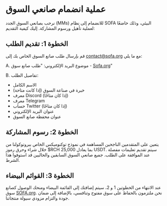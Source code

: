 # عملية انضمام صانعي السوق

نرحب بصانعي السوق الجدد (MMs) للانضمام إلى نظام SOFA البيئي، وذلك خاضعًا لعملية تأهيل ورسوم المشاركة. إليك كيفية التقديم:

## **الخطوة 1: تقديم الطلب**

قم بإرسال طلب صانع السوق الخاص بك إلى [<u>contact@sofa.org</u>](mailto:contact@sofa.org) مع ما يلي:

A. موضوع البريد الإلكتروني: "طلب صانع سوق - [Sofa.org](https://www.sofa.org/)"

B. تفاصيل الطلب:
- الاسم الكامل
- خبرة في صناعة السوق (إذا كانت متاحة)
- معرف Discord (إذا كان متاحًا)
- معرف Telegram
- حساب Twitter (إذا كان متاحًا)
- عنوان البريد الإلكتروني
- عنوان محفظة صانع السوق

## **الخطوة 2: رسوم المشاركة**

يتعين على المتقدمين الناجحين المساهمة في نموذج توكنوميكس الخاص ببروتوكولنا من خلال شراء وحرق رموز $RCH بما يعادل 25,000 USDT. سيتم تقديم تعليمات مفصلة عند الموافقة على الطلب. جميع صانعي السوق السابقين والحاليين قد استوفوا هذا الشرط.

## **الخطوة 3: القوائم البيضاء**

عند الانتهاء من الخطوتين 1 و 2، سيتم إضافتك إلى القائمة البيضاء ومنحك الوصول كصانع سوق [SOFA.org](https://www.sofa.org/). نحن ملتزمون بالحفاظ على سوق مفتوح وتنافسي، بالإضافة إلى ضمان جودة والتزام مزودي سيولة منتجاتنا.